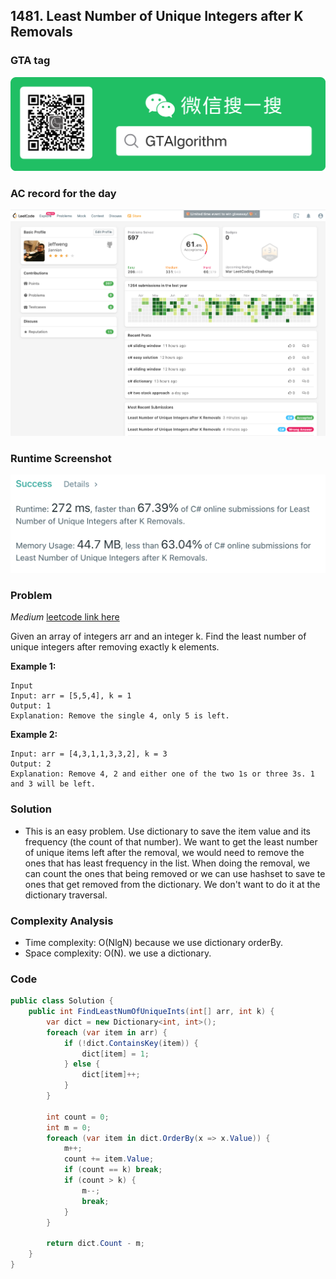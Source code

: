 ## 1481. Least Number of Unique Integers after K Removals

### GTA tag
![img](../gta.png)

### AC record for the day
![img](./leetcode1481.png)

### Runtime Screenshot
![img](./runtime0312.png)

### Problem

*Medium*
[leetcode link here](https://leetcode.com/problems/least-number-of-unique-integers-after-k-removals/)

Given an array of integers arr and an integer k. Find the least number of unique integers after removing exactly k elements.


**Example 1:**

```
Input
Input: arr = [5,5,4], k = 1
Output: 1
Explanation: Remove the single 4, only 5 is left.
```

**Example 2:**

```
Input: arr = [4,3,1,1,3,3,2], k = 3
Output: 2
Explanation: Remove 4, 2 and either one of the two 1s or three 3s. 1 and 3 will be left.
```

### Solution

- This is an easy problem. Use dictionary to save the item value and its frequency (the count of that number). We want to get the least number of unique items left after the removal, we would need to remove the ones that has least frequency in the list. When doing the removal, we can count the ones that being removed or we can use hashset to save te ones that get removed from the dictionary. We don't want to do it at the dictionary traversal.

### Complexity Analysis

- Time complexity: O(NlgN) because we use dictionary orderBy.
- Space complexity: O(N). we use a dictionary.

### Code

```c#
public class Solution {
    public int FindLeastNumOfUniqueInts(int[] arr, int k) {
        var dict = new Dictionary<int, int>();
        foreach (var item in arr) {
            if (!dict.ContainsKey(item)) {
                dict[item] = 1;
            } else {
                dict[item]++;
            }
        }
        
        int count = 0;
        int m = 0;
        foreach (var item in dict.OrderBy(x => x.Value)) {
            m++;
            count += item.Value;
            if (count == k) break;
            if (count > k) {
                m--;
                break;
            }
        }
        
        return dict.Count - m;
    }
}
```